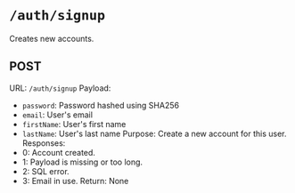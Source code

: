 # `/auth/signup`
Creates new accounts.

## POST
URL: `/auth/signup`
Payload:
- `password`: Password hashed using SHA256
- `email`: User's email
- `firstName`: User's first name
- `lastName`: User's last name
Purpose: Create a new account for this user.
Responses:
- 0: Account created.
- 1: Payload is missing or too long.
- 2: SQL error.
- 3: Email in use.
Return: None